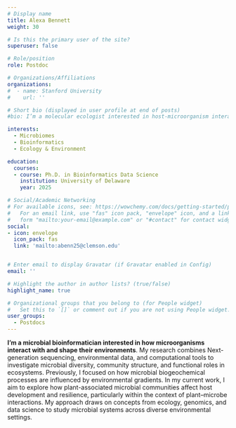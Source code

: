```yaml
---
# Display name
title: Alexa Bennett
weight: 30

# Is this the primary user of the site?
superuser: false

# Role/position
role: Postdoc

# Organizations/Affiliations
organizations:
#  - name: Stanford University
#    url: ''

# Short bio (displayed in user profile at end of posts)
#bio: I’m a molecular ecologist interested in host-microorganism interaction.

interests:
  - Microbiomes
  - Bioinformatics
  - Ecology & Environment

education:
  courses:
  - course: Ph.D. in Bioinformatics Data Science
    institution: University of Delaware
    year: 2025

# Social/Academic Networking
# For available icons, see: https://wowchemy.com/docs/getting-started/page-builder/#icons
#   For an email link, use "fas" icon pack, "envelope" icon, and a link in the
#   form "mailto:your-email@example.com" or "#contact" for contact widget.
social:
- icon: envelope
  icon_pack: fas
  link: 'mailto:abenn25@clemson.edu'


# Enter email to display Gravatar (if Gravatar enabled in Config)
email: ''

# Highlight the author in author lists? (true/false)
highlight_name: true

# Organizational groups that you belong to (for People widget)
#   Set this to `[]` or comment out if you are not using People widget.
user_groups:
  - Postdocs
---
```


**I’m a microbial bioinformatician interested in how microorganisms interact with and shape their environments**. My research combines Next-generation sequencing, environmental data, and computational tools to investigate microbial diversity, community structure, and functional roles in ecosystems. Previously, I focused on how microbial biogeochemical processes are influenced by environmental gradients. In my current work, I aim to explore how plant-associated microbial communities affect host development and resilience, particularly within the context of plant–microbe interactions. My approach draws on concepts from ecology, genomics, and data science to study microbial systems across diverse environmental settings.










